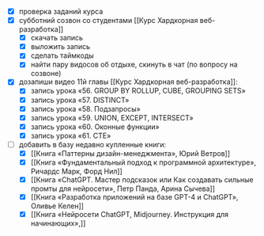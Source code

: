 - [x] проверка заданий курса
- [x] субботний созвон со студентами [[Курс Хардкорная веб-разработка]]
	- [x] скачать запись
	- [x] выложить запись
	- [x] сделать таймкоды
	- [x] найти пару видосов об отдыхе, скинуть в чат (по вопросу на созвоне)
- [x] дозапиши видео 11й главы [[Курс Хардкорная веб-разработка]]:
	- [x] запись урока «56. GROUP BY ROLLUP, CUBE, GROUPING SETS»
	- [x] запись урока «57. DISTINCT»
	- [x] запись урока «58. Подзапросы»
	- [x] запись урока «59. UNION, EXCEPT, INTERSECT»
	- [x] запись урока «60. Оконные функции»
	- [x] запись урока «61. CTE»
- [ ] добавить в базу недавно купленные книги:
	- [x] [[Книга «Паттерны дизайн-менеджмента», Юрий Ветров]]
	- [x] [[Книга «Фундаментальный подход к программной архитектуре», Ричардс Марк, Форд Нил]]
	- [x] [[Книга «ChatGPT. Мастер подсказок или Как создавать сильные промты для нейросети», Петр Панда, Арина Сычева]]
	- [x] [[Книга «Разработка приложений на базе GPT-4 и ChatGPT», Оливье Келен]]
	- [x] [[Книга «Нейросети ChatGPT, Midjourney. Инструкция для начинающих»,]]